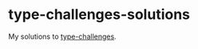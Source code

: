 # type-challenges-solutions

My solutions to [type-challenges](https://github.com/type-challenges/type-challenges).

